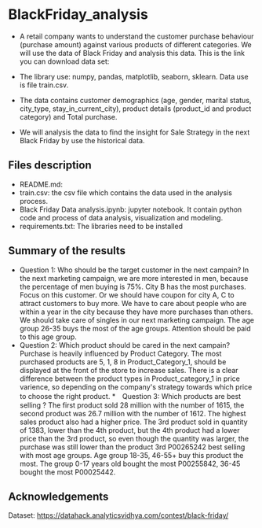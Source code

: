 # BlackFriday_analysis
* A retail company wants to understand the customer purchase behaviour (purchase amount) against various products of different categories. We will use the data of Black Friday and analysis this data. This is the link you can download data set:

* The library use: numpy, pandas, matplotlib, seaborn, sklearn.
Data use is file train.csv. 
* The data contains customer demographics (age, gender, marital status, city_type, stay_in_current_city), product details (product_id and product category) and Total purchase.
* We will analysis the data to find the insight for Sale Strategy in the next Black Friday by use the historical data.

## Files description
* README.md: 
* train.csv: the csv file which contains the data used in the analysis process.
* Black Friday Data analysis.ipynb: jupyter notebook. It contain python code and process of data analysis, visualization and modeling.
* requirements.txt: The libraries need to be installed 

## Summary of the results
* Question 1: Who should be the target customer in the next campain?
In the next marketing campaign, we are more interested in men, because the percentage of men buying is 75%.
City B has the most purchases. Focus on this customer. Or we should have coupon for city A, C to attract customers to buy more.
We have to care about people who are within a year in the city because they have more purchases than others.
We should take care of singles in our next marketing campaign.
The age group 26-35 buys the most of the age groups. Attention should be paid to this age group.
* Question 2: Which product should be cared in the next campain?
 Purchase is heavily influenced by Product Category.
 The most purchased products are 5, 1, 8 in Product_Category_1, should be displayed at the front of the store to increase sales.
 There is a clear difference between the product types in Product_category_1 in price varience, so depending on the company's strategy towards which price to choose the right product.
*　Question 3: Which products are best selling ?
The first product sold 28 million with the number of 1615, the second product was 26.7 million with the number of 1612. The highest sales product also had a higher price.
The 3rd product sold in quantity of 1383, lower than the 4th product, but the 4th product had a lower price than the 3rd product, so even though the quantity was larger, the purchase was still lower than the product 3rd
P00265242 best selling with most age groups.
Age group 18-35, 46-55+ buy this product the most.
The group 0-17 years old bought the most P00255842, 36-45 bought the most P00025442.

## Acknowledgements
Dataset: https://datahack.analyticsvidhya.com/contest/black-friday/
